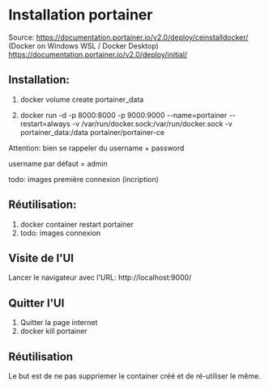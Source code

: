 # Installation portainer

Source: https://documentation.portainer.io/v2.0/deploy/ceinstalldocker/ (Docker on Windows WSL / Docker Desktop)
https://documentation.portainer.io/v2.0/deploy/initial/

## Installation:

1. docker volume create portainer_data

2. docker run -d -p 8000:8000 -p 9000:9000 --name=portainer --restart=always -v /var/run/docker.sock:/var/run/docker.sock -v portainer_data:/data portainer/portainer-ce

Attention: bien se rappeler du username + password

username par défaut = admin

todo: images première connexion (incription)

## Réutilisation:

1. docker container restart portainer
2. todo: images connexion

## Visite de l'UI
Lancer le navigateur avec l'URL: http://localhost:9000/

## Quitter l'UI
1. Quitter la page internet
2. docker kill portainer

## Réutilisation
Le but est de ne pas suppriemer le container créé et de ré-utiliser le même.